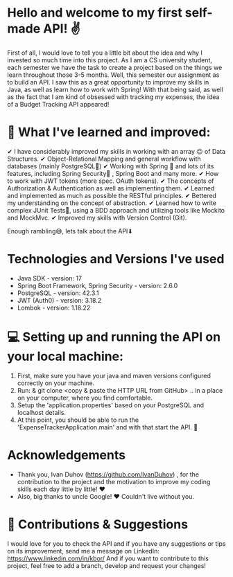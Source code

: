 # Hello and welcome to my first self-made API! ✌

First of all, I would love to tell you a little bit about the idea and why I invested so much time into this project. As I am a CS university student, each semester we have the task to create a project based on the things we learn throughout  those 3-5 months. Well, this semester our assignment as to build an API. I saw this as a great opportunity to improve my skills in Java, as well as learn how to work with Spring! With that being said, as well as the fact that I am kind of obsessed with tracking my expenses, the idea of a Budget Tracking API appeared!

# 📝 What I've learned and improved:
✔ I have considerably improved my skills in working with an array 😉 of Data Structures.
✔ Object-Relational Mapping and general workflow with databases (mainly PostgreSQL🐘)
✔ Working with Spring 🍃 and lots of its features, including Spring Security🔐 , Spring Boot and many more.
✔  How to work with JWT tokens (more spec. OAuth tokens).
✔ The concepts of Authorization & Authentication as well as implementing them.
✔ Learned and implemented as much as possible the RESTful principles.
✔ Bettered my understanding on the concept of abstraction.
✔ Learned how to write complex JUnit Tests📝, using a BDD approach and utilizing tools like Mockito and MockMvc.
✔ Improved my skills with Version Control (Git).

Enough rambling😅, lets talk about the API⬇

# Technologies and Versions I've used
* Java SDK - version: 17
* Spring Boot Framework, Spring Security - version: 2.6.0
* PostgreSQL - version: 42.3.1
* JWT (Auth0) - version: 3.18.2
* Lombok - version: 1.18.22

# 💻 Setting up and running the API on your local machine:
1. First, make sure you have your java and maven versions configured correctly on your machine.
2. Run:
& git clone <copy & paste the HTTP URL from GitHub>
.. in a place on your computer, where you find comfortable.
3. Setup the  'application.properties' based on your PostgreSQL and localhost details.
4. At this point, you should be able to run the 'ExpenseTrackerApplication.main' and with that start the API. 🥳

# Acknowledgements
- Thank you, Ivan Duhov (https://github.com/IvanDuhov) , for the contribution to the project and the motivation to improve my coding skills each day little by little! ❤
- Also, big thanks to uncle Google! ❤ Couldn't live without you.

# 💬 Contributions & Suggestions
I would love for you to check the API and if you have any suggestions or tips on its improvement, send me a message on LinkedIn:
https://www.linkedin.com/in/kbor/ 
And if you want to contribute to this project, feel free to add a branch, develop and request your changes!
